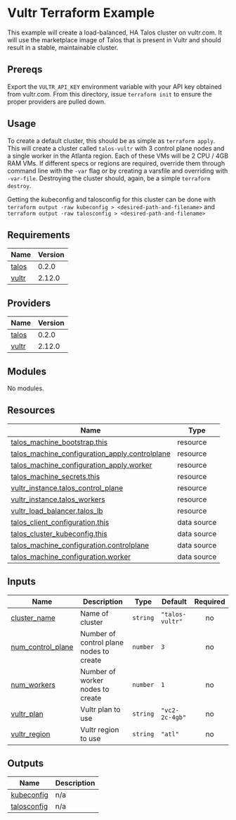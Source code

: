 # Vultr Terraform Example

This example will create a load-balanced, HA Talos cluster on vultr.com.
It will use the marketplace image of Talos that is present in Vultr and should result in a stable, maintainable cluster.

## Prereqs

Export the `VULTR_API_KEY` environment variable with your API key obtained from vultr.com.
From this directory, issue `terraform init` to ensure the proper providers are pulled down.

## Usage

To create a default cluster, this should be as simple as `terraform apply`.
This will create a cluster called `talos-vultr` with 3 control plane nodes and a single worker in the Atlanta region.
Each of these VMs will be 2 CPU / 4GB RAM VMs.
If different specs or regions are required, override them through command line with the `-var` flag or by creating a varsfile and overriding with `-var-file`.
Destroying the cluster should, again, be a simple `terraform destroy`.

Getting the kubeconfig and talosconfig for this cluster can be done with `terraform output -raw kubeconfig > <desired-path-and-filename>` and `terraform output -raw talosconfig > <desired-path-and-filename>`
<!-- BEGIN_TF_DOCS -->
## Requirements

| Name | Version |
|------|---------|
| <a name="requirement_talos"></a> [talos](#requirement\_talos) | 0.2.0 |
| <a name="requirement_vultr"></a> [vultr](#requirement\_vultr) | 2.12.0 |

## Providers

| Name | Version |
|------|---------|
| <a name="provider_talos"></a> [talos](#provider\_talos) | 0.2.0 |
| <a name="provider_vultr"></a> [vultr](#provider\_vultr) | 2.12.0 |

## Modules

No modules.

## Resources

| Name | Type |
|------|------|
| [talos_machine_bootstrap.this](https://registry.terraform.io/providers/siderolabs/talos/0.2.0/docs/resources/machine_bootstrap) | resource |
| [talos_machine_configuration_apply.controlplane](https://registry.terraform.io/providers/siderolabs/talos/0.2.0/docs/resources/machine_configuration_apply) | resource |
| [talos_machine_configuration_apply.worker](https://registry.terraform.io/providers/siderolabs/talos/0.2.0/docs/resources/machine_configuration_apply) | resource |
| [talos_machine_secrets.this](https://registry.terraform.io/providers/siderolabs/talos/0.2.0/docs/resources/machine_secrets) | resource |
| [vultr_instance.talos_control_plane](https://registry.terraform.io/providers/vultr/vultr/2.12.0/docs/resources/instance) | resource |
| [vultr_instance.talos_workers](https://registry.terraform.io/providers/vultr/vultr/2.12.0/docs/resources/instance) | resource |
| [vultr_load_balancer.talos_lb](https://registry.terraform.io/providers/vultr/vultr/2.12.0/docs/resources/load_balancer) | resource |
| [talos_client_configuration.this](https://registry.terraform.io/providers/siderolabs/talos/0.2.0/docs/data-sources/client_configuration) | data source |
| [talos_cluster_kubeconfig.this](https://registry.terraform.io/providers/siderolabs/talos/0.2.0/docs/data-sources/cluster_kubeconfig) | data source |
| [talos_machine_configuration.controlplane](https://registry.terraform.io/providers/siderolabs/talos/0.2.0/docs/data-sources/machine_configuration) | data source |
| [talos_machine_configuration.worker](https://registry.terraform.io/providers/siderolabs/talos/0.2.0/docs/data-sources/machine_configuration) | data source |

## Inputs

| Name | Description | Type | Default | Required |
|------|-------------|------|---------|:--------:|
| <a name="input_cluster_name"></a> [cluster\_name](#input\_cluster\_name) | Name of cluster | `string` | `"talos-vultr"` | no |
| <a name="input_num_control_plane"></a> [num\_control\_plane](#input\_num\_control\_plane) | Number of control plane nodes to create | `number` | `3` | no |
| <a name="input_num_workers"></a> [num\_workers](#input\_num\_workers) | Number of worker nodes to create | `number` | `1` | no |
| <a name="input_vultr_plan"></a> [vultr\_plan](#input\_vultr\_plan) | Vultr plan to use | `string` | `"vc2-2c-4gb"` | no |
| <a name="input_vultr_region"></a> [vultr\_region](#input\_vultr\_region) | Vultr region to use | `string` | `"atl"` | no |

## Outputs

| Name | Description |
|------|-------------|
| <a name="output_kubeconfig"></a> [kubeconfig](#output\_kubeconfig) | n/a |
| <a name="output_talosconfig"></a> [talosconfig](#output\_talosconfig) | n/a |
<!-- END_TF_DOCS -->